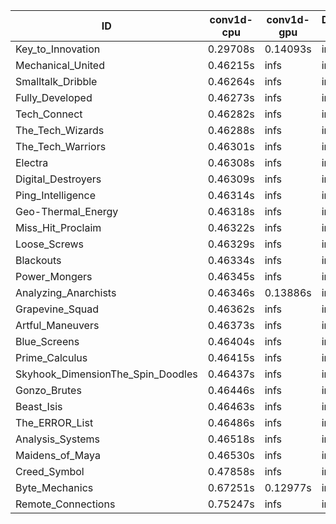 |ID|conv1d-cpu|conv1d-gpu|DWSPConv2D-gpu|gemm-gpu|avg|
|-|-|-|-|-|-|
|Key_to_Innovation|0.29708s|0.14093s|infs|4.64553s|infs|
|Mechanical_United|0.46215s|infs|infs|4.49003s|infs|
|Smalltalk_Dribble|0.46264s|infs|infs|4.41444s|infs|
|Fully_Developed|0.46273s|infs|infs|4.47488s|infs|
|Tech_Connect|0.46282s|infs|infs|4.48566s|infs|
|The_Tech_Wizards|0.46288s|infs|infs|4.48083s|infs|
|The_Tech_Warriors|0.46301s|infs|infs|4.45716s|infs|
|Electra|0.46308s|infs|infs|4.45296s|infs|
|Digital_Destroyers|0.46309s|infs|infs|4.45928s|infs|
|Ping_Intelligence|0.46314s|infs|infs|4.48323s|infs|
|Geo-Thermal_Energy|0.46318s|infs|infs|4.47254s|infs|
|Miss_Hit_Proclaim|0.46322s|infs|infs|4.44004s|infs|
|Loose_Screws|0.46329s|infs|infs|4.45727s|infs|
|Blackouts|0.46334s|infs|infs|4.46501s|infs|
|Power_Mongers|0.46345s|infs|infs|4.48318s|infs|
|Analyzing_Anarchists|0.46346s|0.13886s|infs|4.47011s|infs|
|Grapevine_Squad|0.46362s|infs|infs|4.46549s|infs|
|Artful_Maneuvers|0.46373s|infs|infs|4.46829s|infs|
|Blue_Screens|0.46404s|infs|infs|4.44895s|infs|
|Prime_Calculus|0.46415s|infs|infs|4.47844s|infs|
|Skyhook_DimensionThe_Spin_Doodles|0.46437s|infs|infs|4.61757s|infs|
|Gonzo_Brutes|0.46446s|infs|infs|4.45654s|infs|
|Beast_Isis|0.46463s|infs|infs|4.47879s|infs|
|The_ERROR_List|0.46486s|infs|infs|4.47720s|infs|
|Analysis_Systems|0.46518s|infs|infs|4.47511s|infs|
|Maidens_of_Maya|0.46530s|infs|infs|4.48837s|infs|
|Creed_Symbol|0.47858s|infs|infs|4.44454s|infs|
|Byte_Mechanics|0.67251s|0.12977s|infs|4.43762s|infs|
|Remote_Connections|0.75247s|infs|infs|4.47147s|infs|
